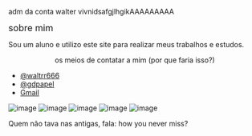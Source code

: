 
  adm da conta walter vivnidsafgjlhgikAAAAAAAAA
  
 <font size="4">sobre mim</font>
 
  Sou um aluno e utilizo este site para realizar meus trabalhos e estudos.
  
  <p align="center">os meios de contatar a mim (por que faria isso?)</p>
 
 - [@waltrr666](https://www.instagram.com/waltrr666/)
 - [@gdpapel](https://www.instagram.com/gabrielcudepapel/)
 - [Gmail](w961171@gmail.com) 

![image](https://img.shields.io/badge/Instagram-E4405F?style=for-the-badge&logo=instagram&logoColor=white) 
![image](https://img.shields.io/badge/JavaScript-323330?style=for-the-badge&logo=javascript&logoColor=F7DF1E)
![image](https://img.shields.io/badge/HTML5-E34F26?style=for-the-badge&logo=html5&logoColor=white)
![image](https://img.shields.io/badge/GitHub-100000?style=for-the-badge&logo=github&logoColor=white)
![image](https://img.shields.io/badge/Gmail-D14836?style=for-the-badge&logo=gmail&logoColor=white)

Quem não tava nas antigas, fala: how you never miss?
